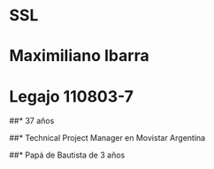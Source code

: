 # SSL #

# Maximiliano Ibarra

# Legajo 110803-7

##* 37 años

##* Technical Project Manager en Movistar Argentina

##* Papá de Bautista de 3 años
